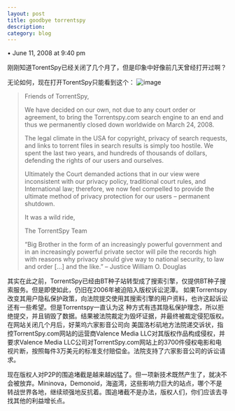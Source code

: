 ```yaml
---
layout: post
title: goodbye torrentspy
description: 
category: blog
---
```

• June 11, 2008 at 9:40 pm 
 
刚刚知道TorentSpy已经关闭了几个月了，但是印象中好像前几天曾经打开过啊？

无论如何，现在打开TorentSpy只能看到这个：
![image](/images/blog/goodbye_torrentspy.jpg)

> Friends of TorrentSpy,
> 
> We have decided on our own, not due to any court order or agreement, to bring the Torrentspy.com search engine to an end and thus we permanently closed down worldwide on March 24, 2008.
> 
> The legal climate in the USA for copyright, privacy of search requests, and links to torrent files in search results is simply too hostile. We spent the last two years, and hundreds of thousands of dollars, defending the rights of our users and ourselves.
> 
> Ultimately the Court demanded actions that in our view were inconsistent with our privacy policy, traditional court rules, and International law; therefore, we now feel compelled to provide the ultimate method of privacy protection for our users – permanent shutdown.
> 
> It was a wild ride,
> 
> The TorrentSpy Team
> 
> “Big Brother in the form of an increasingly powerful government and in an increasingly powerful private sector will pile the records high with reasons why privacy should give way to national security, to law and order [...] and the like.” – Justice William O. Douglas

其实在此之前，TorrentSpy已经由BT种子站转型成了搜索引擎，仅提供BT种子搜索服务。但是即使如此，仍旧在2006年被迫陷入版权诉讼泥潭。 如果Torrentspy改变其用户隐私保护政策，向法院提交使用其搜索引擎的用户资料，也许这起诉讼还有一些希望。但是Torrentspy一直认为这 种方式有违其隐私保护理念，所以拒绝提交，并且销毁了数据。结果被法院裁定为毁坏证据，并最终被裁定侵犯版权。在网站关闭几个月后，好莱坞六家影音公司向 美国洛杉矶地方法院递交诉状，指控TorrentSpy.com网站的运营商Valence Media LLC对其版权作品构成侵权，并要求Valence Media LLC公司对TorrentSpy.com网站上的3700件侵权电影和电视片断，按照每件3万美元的标准支付赔偿金。法院支持了六家影音公司的诉讼请 求。

现在版权人对P2P的围追堵截是越来越凶猛了。但一项新技术既然产生了，就决不会被放弃。Mininova，Demonoid，海盗湾，这些影响力巨大的站点，哪个不是转战世界各地，继续顽强地反抗着。围追堵截不是办法，版权人们，你们应该去寻找其他的利益增长点。